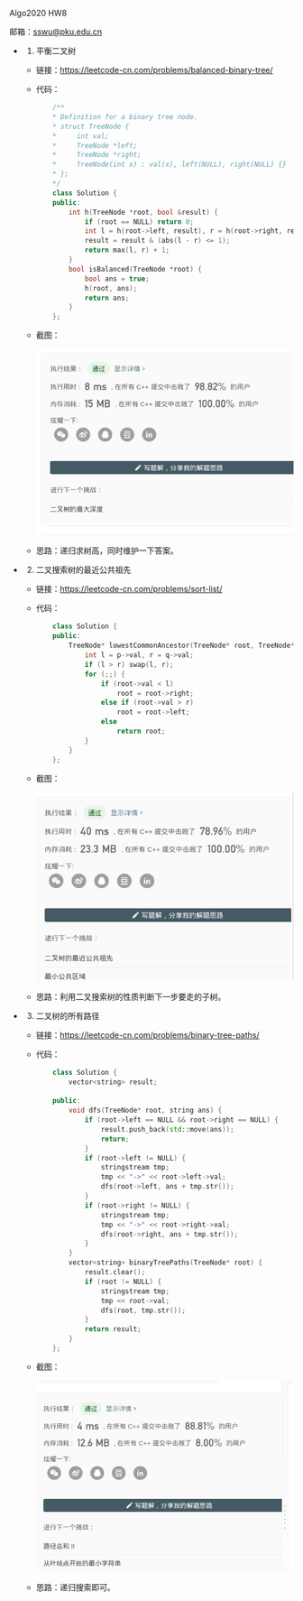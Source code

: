 Algo2020 HW8

邮箱：sswu@pku.edu.cn

- 1. 平衡二叉树
  - 链接：https://leetcode-cn.com/problems/balanced-binary-tree/
  
  - 代码：
    ````c++
        /**
        * Definition for a binary tree node.
        * struct TreeNode {
        *     int val;
        *     TreeNode *left;
        *     TreeNode *right;
        *     TreeNode(int x) : val(x), left(NULL), right(NULL) {}
        * };
        */
        class Solution {
        public:
            int h(TreeNode *root, bool &result) {
                if (root == NULL) return 0;
                int l = h(root->left, result), r = h(root->right, result);
                result = result & (abs(l - r) <= 1);
                return max(l, r) + 1;
            }
            bool isBalanced(TreeNode *root) {
                bool ans = true;
                h(root, ans);
                return ans;
            }
        };
    ````
    
  - 截图：
  
    ![s1](./imgs/h9-1.png)
  
  - 思路：递归求树高，同时维护一下答案。

- 2.  二叉搜索树的最近公共祖先
  
  - 链接：https://leetcode-cn.com/problems/sort-list/
  
  - 代码：
    ````c++
        class Solution {
        public:
            TreeNode* lowestCommonAncestor(TreeNode* root, TreeNode* p, TreeNode* q) {
                int l = p->val, r = q->val;
                if (l > r) swap(l, r);
                for (;;) {
                    if (root->val < l)
                        root = root->right;
                    else if (root->val > r)
                        root = root->left;
                    else
                        return root;
                }
            }
        };
    ````
    
  - 截图：
  
    ![s1](./imgs/h9-2.png) 
 
  - 思路：利用二叉搜索树的性质判断下一步要走的子树。

- 3. 二叉树的所有路径
  
  - 链接：https://leetcode-cn.com/problems/binary-tree-paths/
  
  - 代码：
    ````c++
        class Solution {
            vector<string> result;

        public:
            void dfs(TreeNode* root, string ans) {
                if (root->left == NULL && root->right == NULL) {
                    result.push_back(std::move(ans));
                    return;
                }
                if (root->left != NULL) {
                    stringstream tmp;
                    tmp << "->" << root->left->val;
                    dfs(root->left, ans + tmp.str());
                }
                if (root->right != NULL) {
                    stringstream tmp;
                    tmp << "->" << root->right->val;
                    dfs(root->right, ans + tmp.str());
                }
            }
            vector<string> binaryTreePaths(TreeNode* root) {
                result.clear();
                if (root != NULL) {
                    stringstream tmp;
                    tmp << root->val;
                    dfs(root, tmp.str());
                }
                return result;
            }
        };
    ````
    
  - 截图：
  
    ![s1](./imgs/h9-3.png)

  - 思路：递归搜索即可。
